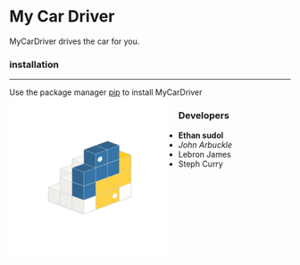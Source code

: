 # My Car Driver
MyCarDriver drives the car for you.

### installation
----------------
Use the package manager [pip](https://pypi.org/project/pip/) to install MyCarDriver
<img src="https://raw.githubusercontent.com/github/explore/666de02829613e0244e9441b114edb85781e972c/topics/pip/pip.png" alt="Alt text" style="float: left; margin-right: 15px;">

### Developers

* **Ethan sudol**
* _John Arbuckle_
* Lebron James
* Steph Curry

